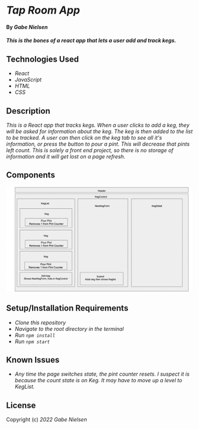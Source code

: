# _Tap Room App_

#### By _**Gabe Nielsen**_

#### _This is the bones of a react app that lets a user add and track kegs._

## Technologies Used

- _React_
- _JavaScript_
- _HTML_
- _CSS_

## Description

_This is a React app that tracks kegs. When a user clicks to add a keg, they will be asked for information about the keg. The keg is then added to the list to be tracked. A user can then click on the keg tab to see all it's information, or press the button to pour a pint. This will decrease that pints left count. This is solely a front end project, so there is no storage of information and it will get lost on a page refresh._

## Components

![components model](./public/outline.png)

## Setup/Installation Requirements

- _Clone this repository_
- _Navigate to the root directory in the terminal_
- _Run `npm install`_
- _Run `npm start`_

## Known Issues

- _Any time the page switches state, the pint counter resets. I suspect it is because the count state is on Keg. It may have to move up a level to KegList._

## License

Copyright (c) _2022_ _Gabe Nielsen_
